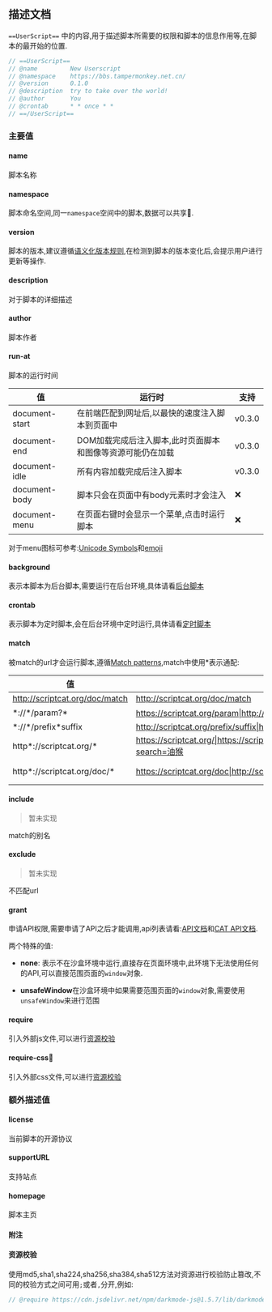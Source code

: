 ## 描述文档

`==UserScript==` 中的内容,用于描述脚本所需要的权限和脚本的信息作用等,在脚本的最开始的位置.

```js
// ==UserScript==
// @name         New Userscript
// @namespace    https://bbs.tampermonkey.net.cn/
// @version      0.1.0
// @description  try to take over the world!
// @author       You
// @crontab      * * once * *
// ==/UserScript==
```



### 主要值

#### name

脚本名称

#### namespace

脚本命名空间,同一`namespace`空间中的脚本,数据可以共享🧪.

#### version

脚本的版本,建议遵循[语义化版本规则](https://semver.org/lang/zh-CN/),在检测到脚本的版本变化后,会提示用户进行更新等操作.

#### description

对于脚本的详细描述

#### author

脚本作者

#### run-at

脚本的运行时间

| 值             | 运行时                                                     | 支持   |
| -------------- | ---------------------------------------------------------- | ------ |
| document-start | 在前端匹配到网址后,以最快的速度注入脚本到页面中            | v0.3.0 |
| document-end   | DOM加载完成后注入脚本,此时页面脚本和图像等资源可能仍在加载 | v0.3.0 |
| document-idle  | 所有内容加载完成后注入脚本                                 | v0.3.0 |
| document-body  | 脚本只会在页面中有body元素时才会注入                       | ❌      |
| document-menu  | 在页面右键时会显示一个菜单,点击时运行脚本                  | ❌      |

对于menu图标可参考:[Unicode Symbols](https://unicode-table.com/en/)和[emoji](https://www.emojiall.com/zh-hans)

#### background

表示本脚本为后台脚本,需要运行在后台环境,具体请看[后台脚本](background.md)

#### crontab

表示脚本为定时脚本,会在后台环境中定时运行,具体请看[定时脚本](cron.md)

#### match

被match的url才会运行脚本,遵循[Match patterns](https://developer.chrome.com/docs/extensions/mv3/match_patterns/),match中使用*表示通配:

| 值                             | 正确案例                                                     | 错误案例                               |
| ------------------------------ | ------------------------------------------------------------ | -------------------------------------- |
| http://scriptcat.org/doc/match | http://scriptcat.org/doc/match                               | http://scriptcat.org/doc/runAt         |
| \*://\*/param?*                | https://scriptcat.org/param\|http://scriptcat.org/param?search=油猴 | https://scriptcat.org/test/param       |
| \*://\*/prefix*suffix          | http://scriptcat.org/prefix/suffix\|http://scriptcat.org/prefix/mid/suffix\|http://scriptcat.org/prefixsuffix | http://scriptcat.org/prefix/suffix/end |
| http\*://scriptcat.org/*       | https://scriptcat.org/\|https://scriptcat.org/doc\|http://scriptcat.org/doc/match\|http://scriptcat.org/param?search=油猴 | https://doc.scriptcat.org/             |
| http\*://scriptcat.org/doc/*   | https://scriptcat.org/doc\|http://scriptcat.org/doc/match    | http://scriptcat.org/param?search=油猴 |

#### include

> 暂未实现

match的别名

#### exclude

> 暂未实现

不匹配url

#### grant

申请API权限,需要申请了API之后才能调用,api列表请看:[API文档](./api.md)和[CAT API文档](cat-api.md).

两个特殊的值:

* **none**: 表示不在沙盒环境中运行,直接存在页面环境中,此环境下无法使用任何的API,可以直接范围页面的`window`对象.

* **unsafeWindow**在沙盒环境中如果需要范围页面的`window`对象,需要使用`unsafeWindow`来进行范围

#### require

引入外部js文件,可以进行[资源校验](#资源校验)

#### require-css🧪

引入外部css文件,可以进行[资源校验](#资源校验)


### 额外描述值

#### license

当前脚本的开源协议

#### supportURL

支持站点

#### homepage

脚本主页



#### 附注

#### 资源校验

使用md5,sha1,sha224,sha256,sha384,sha512方法对资源进行校验防止篡改,不同的校验方式之间可用`;`或者`,`分开,例如:

```js
// @require https://cdn.jsdelivr.net/npm/darkmode-js@1.5.7/lib/darkmode-js.min.js#md5=d55836f30c097da753179f82fa6f108f;sha256=a476ab8560837a51938aa6e1720c8be87c2862b6221690e9de7ffac113811a90
```




